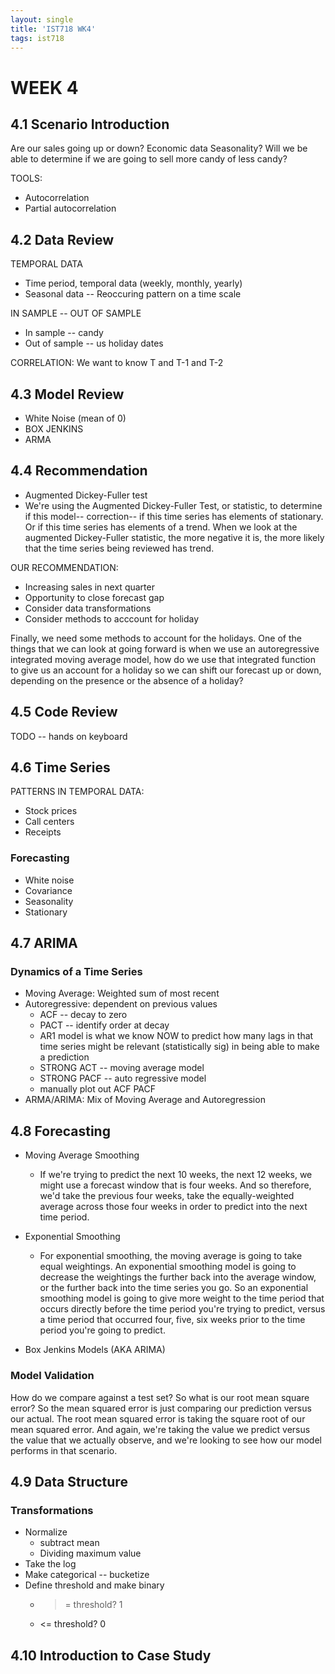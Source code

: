 ```yaml
---
layout: single
title: 'IST718 WK4'
tags: ist718 
---
```



# WEEK 4 

## 4.1 Scenario Introduction

Are our sales going up or down?
Economic data
Seasonality?
Will we be able to determine if we are going to sell more candy of less candy?

TOOLS:
* Autocorrelation
* Partial autocorrelation 

## 4.2 Data Review

TEMPORAL DATA
* Time period, temporal data (weekly, monthly, yearly)
* Seasonal data -- Reoccuring pattern on a time scale

IN SAMPLE -- OUT OF SAMPLE
* In sample -- candy
* Out of sample -- us holiday dates

CORRELATION:
We want to know T
and T-1 and T-2

## 4.3 Model Review

* White Noise (mean of 0)
* BOX JENKINS
* ARMA

## 4.4 Recommendation

* Augmented Dickey-Fuller test
* We're using the Augmented Dickey-Fuller Test, or statistic, to determine if this model-- correction-- if this time series has elements of stationary. Or if this time series has elements of a trend. When we look at the augmented Dickey-Fuller statistic, the more negative it is, the more likely that the time series being reviewed has trend.

OUR RECOMMENDATION:
* Increasing sales in next quarter
* Opportunity to close forecast gap
* Consider data transformations
* Consider methods to acccount for holiday

Finally, we need some methods to account for the holidays. One of the things that we can look at going forward is when we use an autoregressive integrated moving average model, how do we use that integrated function to give us an account for a holiday so we can shift our forecast up or down, depending on the presence or the absence of a holiday?

## 4.5 Code Review

TODO -- hands on keyboard

## 4.6 Time Series

PATTERNS IN TEMPORAL DATA:
* Stock prices
* Call centers
* Receipts

### Forecasting
* White noise
* Covariance
* Seasonality
* Stationary

## 4.7 ARIMA

### Dynamics of a Time Series
* Moving Average: Weighted sum of most recent
* Autoregressive: dependent on previous values 
  * ACF -- decay to zero
  * PACT -- identify order at decay
  * AR1 model is what we know NOW to predict how many lags in that time series might be relevant (statistically sig) in being able to make a prediction
  * STRONG ACT -- moving average model
  * STRONG PACF -- auto regressive model
  * manually plot out ACF PACF 
* ARMA/ARIMA: Mix of Moving Average and Autoregression

## 4.8 Forecasting

* Moving Average Smoothing
  * If we're trying to predict the next 10 weeks, the next 12 weeks, we might use a forecast window that is four weeks. And so therefore, we'd take the previous four weeks, take the equally-weighted average across those four weeks in order to predict into the next time period.
  
* Exponential Smoothing
  * For exponential smoothing, the moving average is going to take equal weightings. An exponential smoothing model is going to decrease the weightings the further back into the average window, or the further back into the time series you go. So an exponential smoothing model is going to give more weight to the time period that occurs directly before the time period you're trying to predict, versus a time period that occurred four, five, six weeks prior to the time period you're going to predict.
  
* Box Jenkins Models (AKA ARIMA)

### Model Validation

 How do we compare against a test set? So what is our root mean square error? So the mean squared error is just comparing our prediction versus our actual. The root mean squared error is taking the square root of our mean squared error. And again, we're taking the value we predict versus the value that we actually observe, and we're looking to see how our model performs in that scenario.

## 4.9 Data Structure

### Transformations
* Normalize
  * subtract mean
  * Dividing maximum value
* Take the log
* Make categorical -- bucketize
* Define threshold and make binary
  * >= threshold? 1
  * <= threshold? 0

## 4.10 Introduction to Case Study